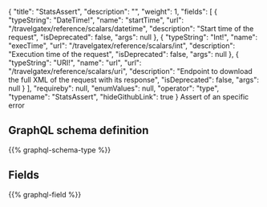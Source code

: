{
  "title": "StatsAssert",
  "description": "",
  "weight": 1,
  "fields": [
    {
      "typeString": "DateTime!",
      "name": "startTime",
      "url": "/travelgatex/reference/scalars/datetime",
      "description": "Start time of the request",
      "isDeprecated": false,
      "args": null
    },
    {
      "typeString": "Int!",
      "name": "execTime",
      "url": "/travelgatex/reference/scalars/int",
      "description": "Execution time of the request",
      "isDeprecated": false,
      "args": null
    },
    {
      "typeString": "URI!",
      "name": "url",
      "url": "/travelgatex/reference/scalars/uri",
      "description": "Endpoint to download the full XML of the request with its response",
      "isDeprecated": false,
      "args": null
    }
  ],
  "requireby": null,
  "enumValues": null,
  "operator": "type",
  "typename": "StatsAssert",
  "hideGithubLink": true
}
Assert of an specific error
## GraphQL schema definition

{{% graphql-schema-type %}}

## Fields

{{% graphql-field %}}
